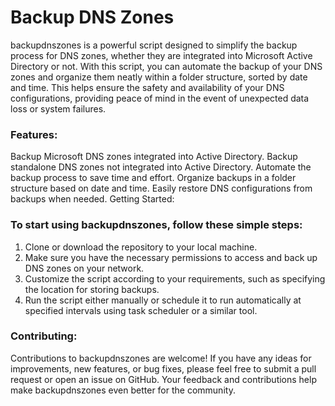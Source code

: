 # Backup DNS Zones
backupdnszones is a powerful script designed to simplify the backup process for DNS zones, whether they are integrated into Microsoft Active Directory or not. 
With this script, you can automate the backup of your DNS zones and organize them neatly within a folder structure, sorted by date and time. 
This helps ensure the safety and availability of your DNS configurations, providing peace of mind in the event of unexpected data loss or system failures.

### Features:

Backup Microsoft DNS zones integrated into Active Directory.
Backup standalone DNS zones not integrated into Active Directory.
Automate the backup process to save time and effort.
Organize backups in a folder structure based on date and time.
Easily restore DNS configurations from backups when needed.
Getting Started:

### To start using backupdnszones, follow these simple steps:

1. Clone or download the repository to your local machine.
2. Make sure you have the necessary permissions to access and back up DNS zones on your network.
3. Customize the script according to your requirements, such as specifying the location for storing backups.
4. Run the script either manually or schedule it to run automatically at specified intervals using task scheduler or a similar tool.

### Contributing:

Contributions to backupdnszones are welcome! If you have any ideas for improvements, new features, or bug fixes, please feel free to submit a pull request or open an issue on GitHub. 
Your feedback and contributions help make backupdnszones even better for the community.
